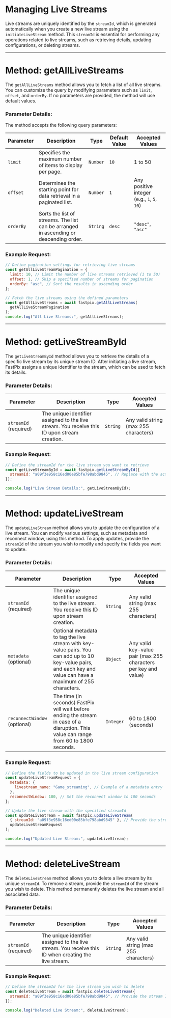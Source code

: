 # Managing Live Streams

Live streams are uniquely identified by the `streamId`, which is generated automatically when you create a new live stream using the `initiateLiveStream` method. This `streamId` is essential for performing any operations related to live streams, such as retrieving details, updating configurations, or deleting streams.

---

# Method: getAllLiveStreams

The `getAllLiveStreams` method allows you to fetch a list of all live streams. You can customize the query by modifying parameters such as `limit`, `offset`, and `orderBy`. If no parameters are provided, the method will use default values.

### Parameter Details:

The method accepts the following query parameters:

| **Parameter** | **Description**                                                                       | **Type** | **Default Value** | **Accepted Values**                         |
| ------------- | ------------------------------------------------------------------------------------- | -------- | ----------------- | ------------------------------------------- |
| `limit`       | Specifies the maximum number of items to display per page.                            | `Number` | `10`              | 1 to 50                                     |
| `offset`      | Determines the starting point for data retrieval in a paginated list.                 | `Number` | `1`               | Any positive integer (e.g., `1`, `5`, `10`) |
| `orderBy`     | Sorts the list of streams. The list can be arranged in ascending or descending order. | `String` | `desc`            | `"desc"`, `"asc"`                           |

### Example Request:

```javascript
// Define pagination settings for retrieving live streams
const getAllLiveStreamPagination = {
  limit: 10, // Limit the number of live streams retrieved (1 to 50)
  offset: 1, // Skip a specified number of streams for pagination
  orderBy: "asc", // Sort the results in ascending order
};

// Fetch the live streams using the defined parameters
const getAllLiveStreams = await fastpix.getAllLiveStreams(
  getAllLiveStreamPagination
);
console.log("All Live Streams:", getAllLiveStreams);
```

---

# Method: getLiveStreamById

The `getLiveStreamById` method allows you to retrieve the details of a specific live stream by its unique stream ID. After initiating a live stream, FastPix assigns a unique identifier to the stream, which can be used to fetch its details.

### Parameter Details:

| **Parameter**         | **Description**                                                                              | **Type** | **Accepted Values**                   |
| --------------------- | -------------------------------------------------------------------------------------------- | -------- | ------------------------------------- |
| `streamId` (required) | The unique identifier assigned to the live stream. You receive this ID upon stream creation. | `String` | Any valid string (max 255 characters) |

### Example Request:

```javascript
// Define the streamId for the live stream you want to retrieve
const getLiveStreamById = await fastpix.getLiveStreamById({
  streamId: "a09f3e958c16ed00e85bfe798abd9845", // Replace with the actual stream ID
});

console.log("Live Stream Details:", getLiveStreamById);
```

---

# Method: updateLiveStream

The `updateLiveStream` method allows you to update the configuration of a live stream. You can modify various settings, such as metadata and reconnect window, using this method. To apply updates, provide the `streamId` of the stream you wish to modify and specify the fields you want to update.

### Parameter Details:

| **Parameter**                | **Description**                                                                                                                                                   | **Type**  | **Accepted Values**                                             |
| ---------------------------- | ----------------------------------------------------------------------------------------------------------------------------------------------------------------- | --------- | --------------------------------------------------------------- |
| `streamId` (required)        | The unique identifier assigned to the live stream. You receive this ID upon stream creation.                                                                      | `String`  | Any valid string (max 255 characters)                           |
| `metadata` (optional)        | Optional metadata to tag the live stream with key-value pairs. You can add up to 10 key-value pairs, and each key and value can have a maximum of 255 characters. | `Object`  | Any valid key-value pair (max 255 characters per key and value) |
| `reconnectWindow` (optional) | The time (in seconds) FastPix will wait before ending the stream in case of a disruption. This value can range from 60 to 1800 seconds.                           | `Integer` | 60 to 1800 (seconds)                                            |

### Example Request:

```javascript
// Define the fields to be updated in the live stream configuration
const updateLiveStreamRequest = {
  metadata: {
    livestream_name: "Game_streaming", // Example of a metadata entry
  },
  reconnectWindow: 100, // Set the reconnect window to 100 seconds
};

// Update the live stream with the specified streamId
const updateLiveStream = await fastpix.updateLiveStream(
  { streamId: "a09f3e958c16ed00e85bfe798abd9845" }, // Provide the stream ID for the live stream to update
  updateLiveStreamRequest
);

console.log("Updated Live Stream:", updateLiveStream);
```

---

# Method: deleteLiveStream

The `deleteLiveStream` method allows you to delete a live stream by its unique `streamId`. To remove a stream, provide the `streamId` of the stream you wish to delete. This method permanently deletes the live stream and all associated data.

### Parameter Details:

| **Parameter**         | **Description**                                                                                       | **Type** | **Accepted Values**                   |
| --------------------- | ----------------------------------------------------------------------------------------------------- | -------- | ------------------------------------- |
| `streamId` (required) | The unique identifier assigned to the live stream. You receive this ID when creating the live stream. | `String` | Any valid string (max 255 characters) |

### Example Request:

```javascript
// Define the streamId for the live stream you wish to delete
const deleteLiveStream = await fastpix.deleteLiveStream({
  streamId: "a09f3e958c16ed00e85bfe798abd9845", // Provide the stream ID of the live stream to delete
});

console.log("Deleted Live Stream:", deleteLiveStream);
```
